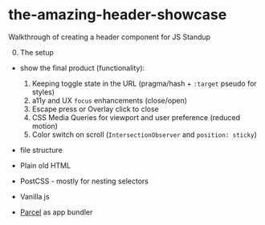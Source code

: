 # the-amazing-header-showcase

Walkthrough of creating a header component for JS Standup

0. The setup

- show the final product (functionality):

  1. Keeping toggle state in the URL (pragma/hash + `:target` pseudo for styles)
  2. a11y and UX `focus` enhancements (close/open)
  3. Escape press or Overlay click to close
  4. CSS Media Queries for viewport and user preference (reduced motion)
  5. Color switch on scroll (`IntersectionObserver` and `position: sticky`)

- file structure
- Plain old HTML
- PostCSS - mostly for nesting selectors
- Vanilla js
- [Parcel](https://parceljs.org/) as app bundler
